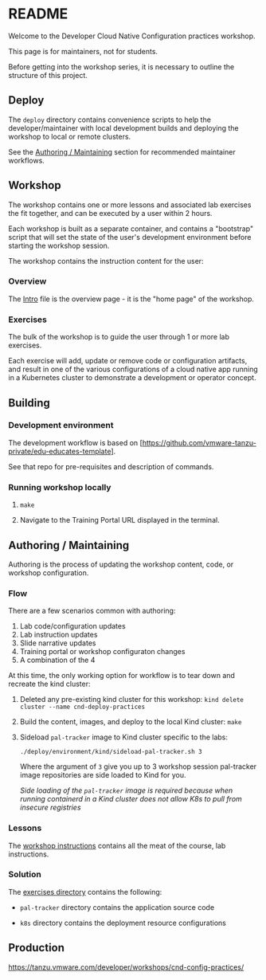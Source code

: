 # README

Welcome to the Developer Cloud Native Configuration practices workshop.

This page is for maintainers,
not for students.

Before getting into the workshop series,
it is necessary to outline the structure of this project.

## Deploy

The `deploy` directory contains convenience scripts to help the
developer/maintainer with local development builds and deploying
the workshop to local or remote clusters.

See the
[Authoring / Maintaining](#authoring--maintaining) section for
recommended maintainer workflows.

## Workshop

The workshop contains one or more lessons and associated lab exercises
the fit together,
and can be executed by a user within 2 hours.

Each workshop is built as a separate container,
and contains a "bootstrap" script that will set the state of the user's
development environment before starting the workshop session.

The workshop contains the instruction content for the user:

### Overview

The [Intro](./workshop/content/intro.md) file is the overview page -
it is the "home page" of the workshop.

### Exercises

The bulk of the workshop is to guide the user through 1 or more lab
exercises.

Each exercise will add, update or remove code or configuration
artifacts,
and result in one of the various configurations of a cloud native app
running in a Kubernetes cluster to demonstrate a development or
operator concept.

## Building

### Development environment

The development workflow is based on [https://github.com/vmware-tanzu-private/edu-educates-template].

See that repo for pre-requisites and description of commands.

### Running workshop locally

1.  `make`

1.  Navigate to the Training Portal URL displayed in the terminal.

## Authoring / Maintaining

Authoring is the process of updating the workshop content,
code,
or workshop configuration.

### Flow

There are a few scenarios common with authoring:

1. Lab code/configuration updates
1. Lab instruction updates
1. Slide narrative updates
1. Training portal or workshop configuraton changes
1. A combination of the 4

At this time,
the only working option for workflow is to tear down and recreate the
kind cluster:

1.  Deleted any pre-existing kind cluster for this workshop:
    `kind delete cluster --name cnd-deploy-practices`

1.  Build the content, images, and deploy to the local Kind cluster:
    `make`

1.  Sideload `pal-tracker` image to Kind cluster specific to the labs:

    `./deploy/environment/kind/sideload-pal-tracker.sh 3`

    Where the argument of `3` give you up to 3 workshop session
    pal-tracker image repositories are side loaded to Kind for you.

    *Side loading of the `pal-tracker` image is required because when*
    *running containerd in a Kind cluster does not allow K8s to pull*
    *from insecure registries*

### Lessons

The [workshop instructions](./workshop-instructions) contains all the
meat of the course,
lab instructions.

### Solution

The [exercises directory](./workshop-files/exercises) contains the following:

-   `pal-tracker` directory contains the application source code

-   `k8s` directory contains the deployment resource configurations

## Production

https://tanzu.vmware.com/developer/workshops/cnd-config-practices/


